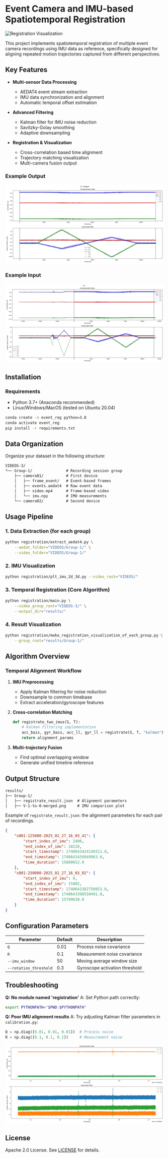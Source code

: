 # Event Camera and IMU-based Spatiotemporal Registration

![Registration Visualization](images/res.png)

This project implements spatiotemporal registration of multiple event camera recordings using IMU data as reference, specifically designed for aligning repeated motion trajectories captured from different perspectives.

## Key Features

- **Multi-sensor Data Processing**
  - AEDAT4 event stream extraction
  - IMU data synchronization and alignment
  - Automatic temporal offset estimation

- **Advanced Filtering**
  - Kalman filter for IMU noise reduction
  - Savitzky-Golay smoothing
  - Adaptive downsampling

- **Registration & Visualization**
  - Cross-correlation based time alignment
  - Trajectory matching visualization
  - Multi-camera fusion output

### Example Output
![](./images/V-2-to-0-merged.png)

### Example Input
![](./images/V-2-to-0.png)

## Installation

### Requirements
- Python 3.7+ (Anaconda recommended)
- Linux/Windows/MacOS (tested on Ubuntu 20.04)

```bash
conda create -n event_reg python=3.8
conda activate event_reg
pip install -r requirements.txt
```

## Data Organization

Organize your dataset in the following structure:
```
VIDEOS-3/
└── Group-1/               # Recording session group
    ├── camera01/          # First device
    │   ├── frame_event/   # Event-based frames
    │   ├── events.aedat4  # Raw event data
    │   ├── video.mp4      # Frame-based video
    │   └── imu.npy        # IMU measurements
    └── camera02/          # Second device
```

## Usage Pipeline

### 1. Data Extraction (for each group)
```bash
python registration/extract_aedat4.py \
    --aedat_folder="VIDEOS/Group-1/" \
    --video_folder="VIDEOS/Group-1/"
```

### 2. IMU Visualization
```bash
python registration/plt_imu_2d_3d.py --video_root="VIDEOS/"
```

### 3. Temporal Registration (Core Algorithm)
```bash
python registration/main.py \
    --video_group_root="VIDEOS-3/" \
    --output_dir="results/"
```

### 4. Result Visualization
```bash
python registration/make_registration_visualization_of_each_group.py \
    --group_root="results/Group-1/"
```

## Algorithm Overview

### Temporal Alignment Workflow
1. **IMU Preprocessing**
   - Apply Kalman filtering for noise reduction
   - Downsample to common timebase
   - Extract acceleration/gyroscope features

2. **Cross-correlation Matching**
   ```python
   def registrate_two_imus(S, T):
       # Kalman filtering implementation
       acc_bais, gyr_bais, acc_ll, gyr_ll = registrate(S, T, "kalman")
       return alignment_params
   ```

3. **Multi-trajectory Fusion**
   - Find optimal overlapping window
   - Generate unified timeline reference

## Output Structure

```
results/
├── Group-1/
│   ├── registrate_result.json  # Alignment parameters
│   ├── V-1-to-0-merged.png     # IMU comparison plot
```

Example of `registrate_result.json`: the alignment parameters for each pair of recordings.
```json
{
    "s001-125000-2025_02_27_16_03_41": {
        "start_index_of_imu": 2408,
        "end_index_of_imu": 18210,
        "start_timestamp": 1740643424149311.0,
        "end_timestamp": 1740643439949963.0,
        "time_duration": 15800652.0
    },
    "s001-250000-2025_02_27_16_03_02": {
        "start_index_of_imu": 0,
        "end_index_of_imu": 15802,
        "start_timestamp": 1740643382750853.0,
        "end_timestamp": 1740643398550491.0,
        "time_duration": 15799638.0
    }
}
```


## Configuration Parameters

| Parameter | Default | Description |
|-----------|---------|-------------|
| `Q` | 0.01 | Process noise covariance |
| `R` | 0.1 | Measurement noise covariance |
| `--imu_window` | 50 | Moving average window size |
| `--rotation_threshold` | 0.3 | Gyroscope activation threshold |



## Troubleshooting

**Q: No module named 'registration'**
A: Set Python path correctly:
```bash
export PYTHONPATH="$PWD:$PYTHONPATH"
```

**Q: Poor IMU alignment results**
A: Try adjusting Kalman filter parameters in `calibration.py`:
```python
Q = np.diag([0.01, 0.01, 0.01])  # Process noise
R = np.diag([0.1, 0.1, 0.1])     # Measurement noise
```

![](./images/10-IMU-Calib.png)


## License
Apache 2.0 License. See [LICENSE](LICENSE) for details.

